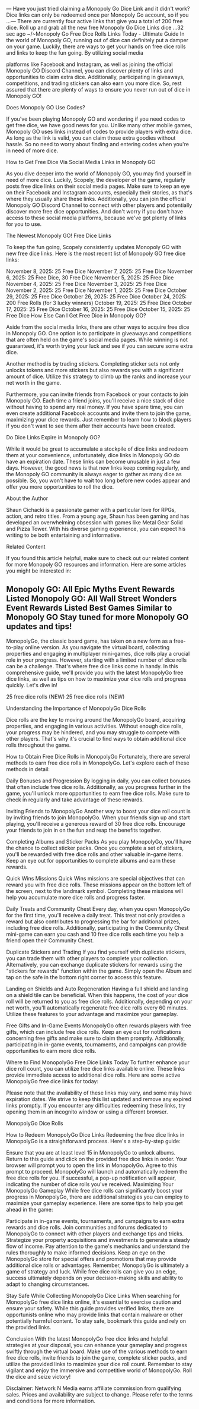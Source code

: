 — Have you just tried claiming a Monopoly Go Dice Link and it didn't work? Dice links can only be redeemed once per Monopoly Go account, so if you ...— There are currently four active links that give you a total of 200 free dice. Roll up and grab all the new free Monopoly Go Dice Links dice ...32 sec ago ~/~Monopoly Go Free Dice Rolls Links Today - Ultimate Guide
 In the world of Monopoly GO, running out of dice can definitely put a damper on your game. Luckily, there are ways to get your hands on free dice rolls and links to keep the fun going. By utilizing social media

platforms like Facebook and Instagram, as well as joining the official Monopoly GO Discord Channel, you can discover plenty of links and opportunities to claim extra dice. Additionally, participating in giveaways, competitions, and trading stickers can also earn you more dice. So, rest assured that there are plenty of ways to ensure you never run out of dice in Monopoly GO!

Does Monopoly GO Use Codes?

If you've been playing Monopoly GO and wondering if you need codes to get free dice, we have good news for you. Unlike many other mobile games, Monopoly GO uses links instead of codes to provide players with extra dice. As long as the link is valid, you can claim those extra goodies without hassle. So no need to worry about finding and entering codes when you're in need of more dice.

How to Get Free Dice Via Social Media Links in Monopoly GO

As you dive deeper into the world of Monopoly GO, you may find yourself in need of more dice. Luckily, Scopely, the developer of the game, regularly posts free dice links on their social media pages. Make sure to keep an eye on their Facebook and Instagram accounts, especially their stories, as that's where they usually share these links. Additionally, you can join the official Monopoly GO Discord Channel to connect with other players and potentially discover more free dice opportunities. And don't worry if you don't have access to these social media platforms, because we've got plenty of links for you to use.

The Newest Monopoly GO! Free Dice Links

To keep the fun going, Scopely consistently updates Monopoly GO with new free dice links. Here is the most recent list of Monopoly GO free dice links:

November 8, 2025: 25 Free Dice November 7, 2025: 25 Free Dice November 6, 2025: 25 Free Dice, 30 Free Dice November 5, 2025: 25 Free Dice November 4, 2025: 25 Free Dice November 3, 2025: 25 Free Dice November 2, 2025: 25 Free Dice November 1, 2025: 25 Free Dice October 29, 2025: 25 Free Dice October 26, 2025: 25 Free Dice October 24, 2025: 200 Free Rolls (for 3 lucky winners) October 19, 2025: 25 Free Dice October 17, 2025: 25 Free Dice October 16, 2025: 25 Free Dice October 15, 2025: 25 Free Dice How Else Can I Get Free Dice in Monopoly GO?

Aside from the social media links, there are other ways to acquire free dice in Monopoly GO. One option is to participate in giveaways and competitions that are often held on the game's social media pages. While winning is not guaranteed, it's worth trying your luck and see if you can secure some extra dice.

Another method is by trading stickers. Completing sticker sets not only unlocks tokens and more stickers but also rewards you with a significant amount of dice. Utilize this strategy to climb up the ranks and increase your net worth in the game.

Furthermore, you can invite friends from Facebook or your contacts to join Monopoly GO. Each time a friend joins, you'll receive a nice stack of dice without having to spend any real money. If you have spare time, you can even create additional Facebook accounts and invite them to join the game, maximizing your dice rewards. Just remember to learn how to block players if you don't want to see them after their accounts have been created.

Do Dice Links Expire in Monopoly GO?

While it would be great to accumulate a stockpile of dice links and redeem them at your convenience, unfortunately, dice links in Monopoly GO do have an expiration date. These links can become unusable in just a few days. However, the good news is that new links keep coming regularly, and the Monopoly GO community is always eager to gather as many dice as possible. So, you won't have to wait too long before new codes appear and offer you more opportunities to roll the dice.

About the Author

Shaun Cichacki is a passionate gamer with a particular love for RPGs, action, and retro titles. From a young age, Shaun has been gaming and has developed an overwhelming obsession with games like Metal Gear Solid and Pizza Tower. With his diverse gaming experience, you can expect his writing to be both entertaining and informative.

Related Content

If you found this article helpful, make sure to check out our related content for more Monopoly GO resources and information. Here are some articles you might be interested in:

Monopoly GO: All Epic Myths Event Rewards Listed Monopoly GO: All Wall Street Wonders Event Rewards Listed Best Games Similar to Monopoly GO Stay tuned for more Monopoly GO updates and tips!
------------------------------
MonopolyGo, the classic board game, has taken on a new form as a free-to-play online version. As you navigate the virtual board, collecting properties and engaging in multiplayer mini-games, dice rolls play a crucial role in your progress. However, starting with a limited number of dice rolls can be a challenge. That's where free dice links come in handy. In this comprehensive guide, we'll provide you with the latest MonopolyGo free dice links, as well as tips on how to maximize your dice rolls and progress quickly. Let's dive in!

25 free dice rolls (NEW)
25 free dice rolls (NEW)

Understanding the Importance of MonopolyGo Dice Rolls

Dice rolls are the key to moving around the MonopolyGo board, acquiring properties, and engaging in various activities. Without enough dice rolls, your progress may be hindered, and you may struggle to compete with other players. That's why it's crucial to find ways to obtain additional dice rolls throughout the game.

How to Obtain Free Dice Rolls in MonopolyGo
Fortunately, there are several methods to earn free dice rolls in MonopolyGo. Let's explore each of these methods in detail:

Daily Bonuses and Progression
By logging in daily, you can collect bonuses that often include free dice rolls. Additionally, as you progress further in the game, you'll unlock more opportunities to earn free dice rolls. Make sure to check in regularly and take advantage of these rewards.

Inviting Friends to MonopolyGo
Another way to boost your dice roll count is by inviting friends to join MonopolyGo. When your friends sign up and start playing, you'll receive a generous reward of 30 free dice rolls. Encourage your friends to join in on the fun and reap the benefits together.

Completing Albums and Sticker Packs
As you play MonopolyGo, you'll have the chance to collect sticker packs. Once you complete a set of stickers, you'll be rewarded with free dice rolls and other valuable in-game items. Keep an eye out for opportunities to complete albums and earn these rewards.

Quick Wins Missions
Quick Wins missions are special objectives that can reward you with free dice rolls. These missions appear on the bottom left of the screen, next to the landmark symbol. Completing these missions will help you accumulate more dice rolls and progress faster.

Daily Treats and Community Chest
Every day, when you open MonopolyGo for the first time, you'll receive a daily treat. This treat not only provides a reward but also contributes to progressing the bar for additional prizes, including free dice rolls. Additionally, participating in the Community Chest mini-game can earn you cash and 10 free dice rolls each time you help a friend open their Community Chest.

Duplicate Stickers and Trading
If you find yourself with duplicate stickers, you can trade them with other players to complete your collection. Alternatively, you can exchange duplicate stickers for rewards using the "stickers for rewards" function within the game. Simply open the Album and tap on the safe in the bottom right corner to access this feature.

Landing on Shields and Auto Regeneration
Having a full shield and landing on a shield tile can be beneficial. When this happens, the cost of your dice roll will be returned to you as free dice rolls. Additionally, depending on your net worth, you'll automatically regenerate free dice rolls every 60 minutes. Utilize these features to your advantage and maximize your gameplay.

Free Gifts and In-Game Events
MonopolyGo often rewards players with free gifts, which can include free dice rolls. Keep an eye out for notifications concerning free gifts and make sure to claim them promptly. Additionally, participating in in-game events, tournaments, and campaigns can provide opportunities to earn more dice rolls.

Where to Find MonopolyGo Free Dice Links Today
To further enhance your dice roll count, you can utilize free dice links available online. These links provide immediate access to additional dice rolls. Here are some active MonopolyGo free dice links for today:

Please note that the availability of these links may vary, and some may have expiration dates. We strive to keep this list updated and remove any expired links promptly. If you encounter any difficulties redeeming these links, try opening them in an incognito window or using a different browser.

MonopolyGo Dice Rolls

How to Redeem MonopolyGo Dice Links
Redeeming the free dice links in MonopolyGo is a straightforward process. Here's a step-by-step guide:

Ensure that you are at least level 15 in MonopolyGo to unlock albums.
Return to this guide and click on the provided free dice links in order.
Your browser will prompt you to open the link in MonopolyGo. Agree to this prompt to proceed.
MonopolyGo will launch and automatically redeem the free dice rolls for you.
If successful, a pop-up notification will appear, indicating the number of dice rolls you've received.
Maximizing Your MonopolyGo Gameplay
While free dice rolls can significantly boost your progress in MonopolyGo, there are additional strategies you can employ to maximize your gameplay experience. Here are some tips to help you get ahead in the game:

Participate in in-game events, tournaments, and campaigns to earn extra rewards and dice rolls.
Join communities and forums dedicated to MonopolyGo to connect with other players and exchange tips and tricks.
Strategize your property acquisitions and investments to generate a steady flow of income.
Pay attention to the game's mechanics and understand the rules thoroughly to make informed decisions.
Keep an eye on the MonopolyGo store for special offers and promotions that may provide additional dice rolls or advantages.
Remember, MonopolyGo is ultimately a game of strategy and luck. While free dice rolls can give you an edge, success ultimately depends on your decision-making skills and ability to adapt to changing circumstances.

Stay Safe While Collecting MonopolyGo Dice Links
When searching for MonopolyGo free dice links online, it's essential to exercise caution and ensure your safety. While this guide provides verified links, there are opportunists online who may provide links that contain malware or other potentially harmful content. To stay safe, bookmark this guide and rely on the provided links.

Conclusion
With the latest MonopolyGo free dice links and helpful strategies at your disposal, you can enhance your gameplay and progress swiftly through the virtual board. Make use of the various methods to earn free dice rolls, invite friends to join the game, complete sticker packs, and utilize the provided links to maximize your dice roll count. Remember to stay vigilant and enjoy the immersive and competitive world of MonopolyGo. Roll the dice and seize victory!

Disclaimer: Network N Media earns affiliate commission from qualifying sales. Prices and availability are subject to change. Please refer to the terms and conditions for more information.

